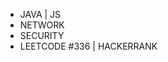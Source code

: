 - JAVA | JS
- NETWORK
- SECURITY
- LEETCODE #336 | HACKERRANK 

<!---
TurbanTrap/TurbanTrap is a ✨ special ✨ repository because its `README.md` (this file) appears on your GitHub profile.
You can click the Preview link to take a look at your changes.
--->
